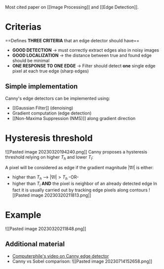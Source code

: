 Most cited paper on [[Image Processing]] and [[Edge Detection]].

# Criterias
==Defines **THREE CRITERIA** that an edge detector should have==
- **GOOD DETECTION** -> must correctly extract edges also in noisy images
- **GOOD LOCALIZATION** -> the distance between true and found edge should be minimal
- **ONE RESPONSE TO ONE EDGE** -> Filter should detect **one** single edge pixel  at each true edge (sharp edges)

## Simple implementation
Canny's edge detectors can be implemented using:
- [[Gaussian Filter]] (denoising)
- Gradient computation (edge detection)
- [[Non-Maxima Suppression (NMS)]] along gradient direction

# Hysteresis threshold
![[Pasted image 20230320194240.png]]
Canny proposes a hysteresis threshold relying on higher $T_{h}$ and lower $T_{l}$:

A pixel will be considered as edge if the gradient magnitude  $| \nabla I |$ is either:
-  higher than $T_{h}$ --> $| \nabla I |> T_{h}$ 
-OR-
- higher than $T_{l}$  **AND** the pixel is neighbor of an already detected edge
In fact it is usually carried out by tracking edge pixels along contours
![[Pasted image 20230320211813.png]]
# Example
![[Pasted image 20230320211848.png]]


## Additional material
- [Computerphile's video on Canny edge detector](https://www.youtube.com/watch?v=sRFM5IEqR2w)
- Canny vs Sobel comparison:
![[Pasted image 20230714152658.png]]